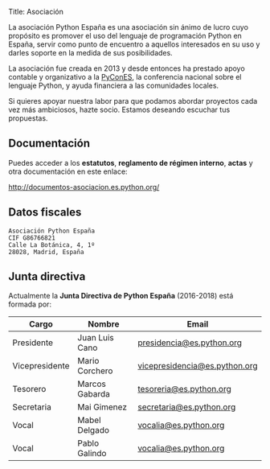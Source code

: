 Title: Asociación

La asociación Python España es una asociación sin ánimo de lucro cuyo propósito es promover el uso del lenguaje de programación Python en España, servir como punto de encuentro a aquellos interesados en su uso y darles soporte en la medida de sus posibilidades.

La asociación fue creada en 2013 y desde entonces ha prestado apoyo contable y organizativo a la <a href="http://es.pycon.org" target="_new">PyConES</a>, la conferencia nacional sobre el lenguaje Python, y ayuda financiera a las comunidades locales.

Si quieres apoyar nuestra labor para que podamos abordar proyectos cada vez más ambiciosos, hazte socio. Estamos deseando escuchar tus propuestas.

## Documentación

Puedes acceder a los **estatutos**, **reglamento de régimen interno**, **actas** y otra documentación en este enlace:

<a href="http://documentos-asociacion.es.python.org/" target="_blank">http://documentos-asociacion.es.python.org/</a>

## Datos fiscales

```
Asociación Python España
CIF G86766821
Calle La Botánica, 4, 1º
28028, Madrid, España
```

## Junta directiva

Actualmente la **Junta Directiva de Python España** (2016-2018) está formada por:

|  Cargo            |  Nombre                   |  Email                           |
| ----------------- | ------------------------- | -------------------------------- |
|  Presidente       |  Juan Luis Cano           |  presidencia@es.python.org       |
|  Vicepresidente   |  Mario Corchero           |  vicepresidencia@es.python.org   |
|  Tesorero         |  Marcos Gabarda           |  tesoreria@es.python.org         |
|  Secretaria       |  Mai Gimenez              |  secretaria@es.python.org        |
|  Vocal            |  Mabel Delgado            |  vocalia@es.python.org           |
|  Vocal            |  Pablo Galindo            |  vocalia@es.python.org           |
